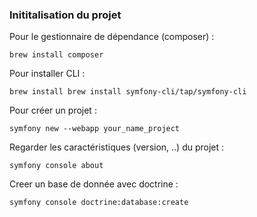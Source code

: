 ### Inititalisation du projet 

Pour le gestionnaire de dépendance (composer) :
```
brew install composer
```
Pour installer CLI :
```
brew install brew install symfony-cli/tap/symfony-cli
```
Pour créer un projet :
```
symfony new --webapp your_name_project
```
Regarder les caractéristiques (version, ..) du projet :
```
symfony console about
```
Creer un base de donnée avec doctrine :
``` 
symfony console doctrine:database:create  
```